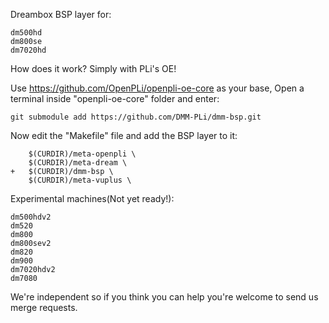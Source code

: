 Dreambox BSP layer for:
```
dm500hd
dm800se
dm7020hd
```
How does it work? Simply with PLi's OE!

Use https://github.com/OpenPLi/openpli-oe-core as your base, Open a terminal inside "openpli-oe-core" folder and enter:
```
git submodule add https://github.com/DMM-PLi/dmm-bsp.git
```
Now edit the "Makefile" file and add the BSP layer to it:
```
	$(CURDIR)/meta-openpli \
	$(CURDIR)/meta-dream \
+	$(CURDIR)/dmm-bsp \
	$(CURDIR)/meta-vuplus \
```
Experimental machines(Not yet ready!):
```
dm500hdv2
dm520
dm800
dm800sev2
dm820
dm900
dm7020hdv2
dm7080
```
We're independent so if you think you can help you're welcome to send us merge requests.
